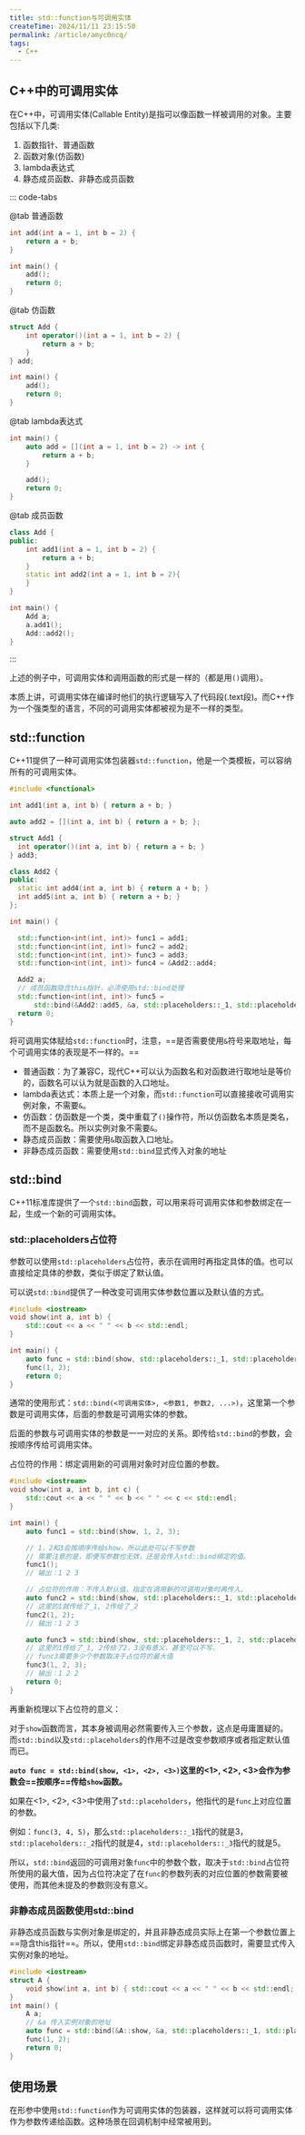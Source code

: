 ```yaml
---
title: std::function与可调用实体
createTime: 2024/11/11 23:15:50
permalink: /article/amyc0ncq/
tags:
  - C++
---
```


## C++中的可调用实体

在C++中，可调用实体(Callable Entity)是指可以像函数一样被调用的对象。主要包括以下几类:

1. 函数指针、普通函数
2. 函数对象(仿函数)
3. lambda表达式
4. 静态成员函数、非静态成员函数

::: code-tabs

@tab 普通函数
```cpp
int add(int a = 1, int b = 2) {
    return a + b;
}

int main() {
    add();
    return 0;
}
```

@tab 仿函数
```cpp
struct Add {
    int operator()(int a = 1, int b = 2) {
        return a + b;
    }
} add;

int main() {
    add();
    return 0;
}
```

@tab lambda表达式
```cpp
int main() {
    auto add = [](int a = 1, int b = 2) -> int {
        return a + b;
    }

    add();
    return 0;
}
```

@tab 成员函数
```cpp
class Add {
public:
    int add1(int a = 1, int b = 2) {
        return a + b;
    }
    static int add2(int a = 1, int b = 2){
    }
}

int main() {
    Add a;
    a.add1();
    Add::add2();
}
```

:::

上述的例子中，可调用实体和调用函数的形式是一样的（都是用`()`调用）。

本质上讲，可调用实体在编译时他们的执行逻辑写入了代码段(.text段)。而C++作为一个强类型的语言，不同的可调用实体都被视为是不一样的类型。

## std::function

C++11提供了一种可调用实体包装器`std::function`，他是一个类模板，可以容纳所有的可调用实体。

```cpp {22,26,27}
#include <functional>

int add1(int a, int b) { return a + b; }

auto add2 = [](int a, int b) { return a + b; };

struct Add1 {
  int operator()(int a, int b) { return a + b; }
} add3;

class Add2 {
public:
  static int add4(int a, int b) { return a + b; }
  int add5(int a, int b) { return a + b; }
};

int main() {

  std::function<int(int, int)> func1 = add1;
  std::function<int(int, int)> func2 = add2;
  std::function<int(int, int)> func3 = add3;
  std::function<int(int, int)> func4 = &Add2::add4;

  Add2 a;
  // 成员函数隐含this指针，必须使用std::bind处理
  std::function<int(int, int)> func5 =
      std::bind(&Add2::add5, &a, std::placeholders::_1, std::placeholders::_2); // [!code warning]
  return 0;
}
```

将可调用实体赋给`std::function`时，注意，==是否需要使用`&`符号来取地址，每个可调用实体的表现是不一样的。==

* 普通函数：为了兼容C，现代C++可以认为函数名和对函数进行取地址是等价的，函数名可以认为就是函数的入口地址。
* lambda表达式：本质上是一个对象，而`std::function`可以直接接收可调用实例对象，不需要`&`。
* 仿函数：仿函数是一个类，类中重载了`()`操作符，所以仿函数名本质是类名，而不是函数名。所以实例对象不需要`&`。
* 静态成员函数：需要使用`&`取函数入口地址。
* 非静态成员函数：需要使用`std::bind`显式传入对象的地址

## std::bind

C++11标准库提供了一个`std::bind`函数，可以用来将可调用实体和参数绑定在一起，生成一个新的可调用实体。

### std::placeholders占位符

参数可以使用`std::placeholders`占位符，表示在调用时再指定具体的值。也可以直接给定具体的参数，类似于绑定了默认值。

可以说`std::bind`提供了一种改变可调用实体参数位置以及默认值的方式。

```cpp
#include <iostream>
void show(int a, int b) {
    std::cout << a << " " << b << std::endl;
}

int main() {
    auto func = std::bind(show, std::placeholders::_1, std::placeholders::_2);
    func(1, 2);
    return 0;
}
```

通常的使用形式：`std::bind(<可调用实体>, <参数1, 参数2, ...>)`，这里第一个参数是可调用实体，后面的参数是可调用实体的参数。

后面的参数与可调用实体的参数是一一对应的关系。即传给`std::bind`的参数，会按顺序传给可调用实体。

占位符的作用：绑定调用新的可调用对象时对应位置的参数。

```cpp
#include <iostream>
void show(int a, int b, int c) {
    std::cout << a << " " << b << " " << c << std::endl;
}

int main() {
    auto func1 = std::bind(show, 1, 2, 3);

    // 1，2和3会按顺序传给show，所以此处可以不写参数
    // 需要注意的是，即便写参数也无效，还是会传入std::bind绑定的值。
    func1();
    // 输出：1 2 3

    // 占位符的作用：不传入默认值，指定在调用新的可调用对象时再传入。
    auto func2 = std::bind(show, std::placeholders::_1, std::placeholders::_2, 3);
    // 这里的1就传给了_1, 2传给了_2
    func2(1, 2);
    // 输出：1 2 3

    auto func3 = std::bind(show, std::placeholders::_1, 2, std::placeholders::_2)
    // 这里的1传给了_1, 2传给了2，3没有意义，甚至可以不写，
    // func3需要多少个参数取决于占位符的最大值
    func3(1, 2, 3);
    // 输出：1 2 2
    return 0;
}
```

再重新梳理以下占位符的意义：

对于`show`函数而言，其本身被调用必然需要传入三个参数，这点是毋庸置疑的。而`std::bind`以及`std::placeholders`的作用不过是改变参数顺序或者指定默认值而已。

**`auto func = std::bind(show, <1>, <2>, <3>)`这里的\<1>, \<2>, \<3>会作为参数会==按顺序==传给`show`函数。**

如果在\<1>, \<2>, \<3>中使用了`std::placeholders`，他指代的是`func`上对应位置的参数。

例如：`func(3, 4, 5)`，那么`std::placeholders::_1`指代的就是3，`std::placeholders::_2`指代的就是4，`std::placeholders::_3`指代的就是5。

所以，`std::bind`返回的可调用对象`func`中的参数个数，取决于`std::bind`占位符所使用的最大值，因为占位符决定了在`func`的参数列表的对应位置的参数需要被使用，而其他未提及的参数则没有意义。

### 非静态成员函数使用std::bind

非静态成员函数与实例对象是绑定的，并且非静态成员实际上在第一个参数位置上==隐含this指针==。所以，使用`std::bind`绑定非静态成员函数时，需要显式传入实例对象的地址。

```cpp
#include <iostream>
struct A {
    void show(int a, int b) { std::cout << a << " " << b << std::endl; }
}
int main() {
    A a;
    // &a 传入实例对象的地址
    auto func = std::bind(&A::show, &a, std::placeholders::_1, std::placeholders::_2); // [!code warning]
    func(1, 2);
    return 0;
}
```

## 使用场景

在形参中使用`std::function`作为可调用实体的包装器，这样就可以将可调用实体作为参数传递给函数。这种场景在回调机制中经常被用到。

